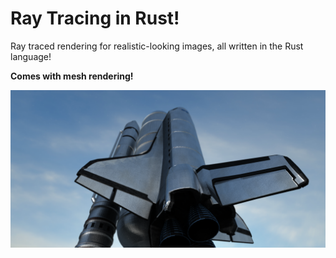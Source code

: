 # Ray Tracing in Rust!

Ray traced rendering for realistic-looking images, all written in the Rust language!

**Comes with mesh rendering!**

<img src="./info/images/stack.png" width="800" />